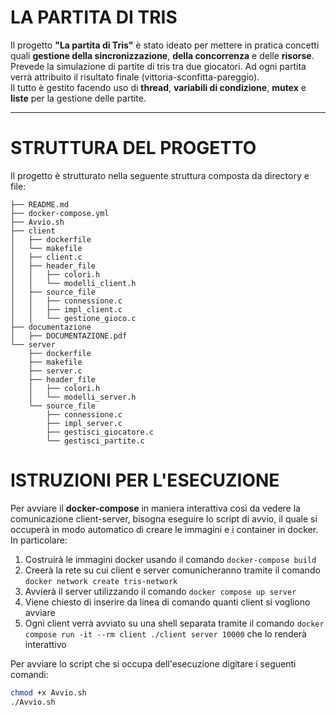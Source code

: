 # LA PARTITA DI TRIS

Il progetto **"La partita di Tris"** è stato ideato per mettere in pratica concetti quali **gestione della sincronizzazione**, **della concorrenza** e delle **risorse**.  
Prevede la simulazione di partite di tris tra due giocatori. Ad ogni partita verrà attribuito il risultato finale (vittoria-sconfitta-pareggio).  
Il tutto è gestito facendo uso di **thread**, **variabili di condizione**, **mutex** e **liste** per la gestione delle partite.

---

# STRUTTURA DEL PROGETTO

Il progetto è strutturato nella seguente struttura composta da directory e file:

```plaintext
├── README.md
├── docker-compose.yml
├── Avvio.sh
├── client
│   ├── dockerfile
│   └── makefile
│   ├── client.c
│   ├── header_file
│   │   ├── colori.h
│   │   └── modelli_client.h
│   ├── source_file
│   │   ├── connessione.c
│   │   ├── impl_client.c
│   │   └── gestione_gioco.c
├── documentazione
│   ├── DOCUMENTAZIONE.pdf
└── server
    ├── dockerfile
    ├── makefile
    ├── server.c
    ├── header_file
    │   ├── colori.h
    │   └── modelli_server.h
    └── source_file
        ├── connessione.c
        ├── impl_server.c
        ├── gestisci_giocatore.c
        └── gestisci_partite.c
```

# ISTRUZIONI PER L'ESECUZIONE

Per avviare il **docker-compose** in maniera interattiva così da vedere la comunicazione client-server, bisogna eseguire lo script di avvio, il quale si occuperà in modo automatico di creare le immagini e i container in docker. In particolare:
1. Costruirà le immagini docker usando il comando ```docker-compose build```
2. Creerà la rete su cui client e server comunicheranno tramite il comando ```docker network create tris-network```
3. Avvierà il server utilizzando il comando ```docker compose up server```
4. Viene chiesto di inserire da linea di comando quanti client si vogliono avviare
5. Ogni client verrà avviato su una shell separata tramite il comando ```docker compose run -it --rm client ./client server 10000``` che lo renderà interattivo

Per avviare lo script che si occupa dell'esecuzione digitare i seguenti comandi:
```bash
chmod +x Avvio.sh
./Avvio.sh
